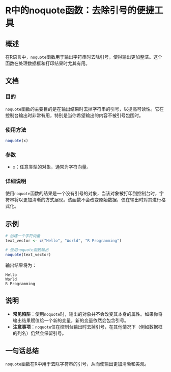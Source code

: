 <!--
Meta Description: # R中的noquote函数：去除引号的便捷工具 ## 概述 在R语言中，`noquote`函数用于输出字符串时去除引号，使得输出更加整洁。这个函数在处理数据框和打印结果时尤其有用。 ## 文档 ### 目的 `noquote`函数的主要目的是在输出结果时去掉字符串的引号，以提高可读性。它在控制台输...
Meta Keywords: noquote, text_vector, hello, world, programming
-->

# R中的noquote函数：去除引号的便捷工具

## 概述
在R语言中，`noquote`函数用于输出字符串时去除引号，使得输出更加整洁。这个函数在处理数据框和打印结果时尤其有用。

## 文档
### 目的
`noquote`函数的主要目的是在输出结果时去掉字符串的引号，以提高可读性。它在控制台输出时非常有用，特别是当你希望输出的内容不被引号包围时。

### 使用方法
```R
noquote(x)
```

### 参数
- `x`：任意类型的对象，通常为字符向量。

### 详细说明
使用`noquote`函数的结果是一个没有引号的对象，当该对象被打印到控制台时，字符串将以更加清晰的方式展现。该函数不会改变原始数据，仅在输出时对其进行格式化。

## 示例
```R
# 创建一个字符向量
text_vector <- c("Hello", "World", "R Programming")

# 使用noquote函数输出
noquote(text_vector)
```
输出结果将为：
```
Hello
World
R Programming
```

## 说明
- **常见陷阱**：使用`noquote`时，输出的对象并不会改变其本身的属性。如果你将输出结果赋值给一个新的变量，新的变量依然会包含引号。
- **注意事项**：`noquote`仅在控制台输出时去掉引号，在其他情况下（例如数据框的列名）仍然会保留引号。

## 一句话总结
`noquote`函数在R中用于去除字符串的引号，从而使输出更加清晰和美观。